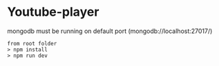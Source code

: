 # Youtube-player

mongodb must be running on default port (mongodb://localhost:27017/)    

```
from root folder  
> npm install
> npm run dev
```